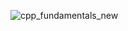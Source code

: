 ![cpp_fundamentals_new](https://github.com/user-attachments/assets/e13b2dd6-6efb-4ac9-90d3-c0e2c82d41a8)
